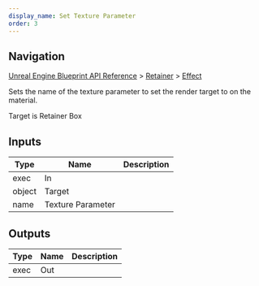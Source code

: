 ```yaml
---
display_name: Set Texture Parameter
order: 3
---
```

## Navigation

[Unreal Engine Blueprint API Reference](https://dev.epicgames.com/documentation/en-us/unreal-engine/BlueprintAPI) > [Retainer](https://dev.epicgames.com/documentation/en-us/unreal-engine/BlueprintAPI/Retainer) > [Effect](https://dev.epicgames.com/documentation/en-us/unreal-engine/BlueprintAPI/Retainer/Effect)

Sets the name of the texture parameter to set the render target to on the material.

Target is Retainer Box

## Inputs

| Type | Name | Description |
| --- | --- | --- |
| exec | In |  |
| object | Target |  |
| name | Texture Parameter |  |

## Outputs

| Type | Name | Description |
| --- | --- | --- |
| exec | Out |  |
